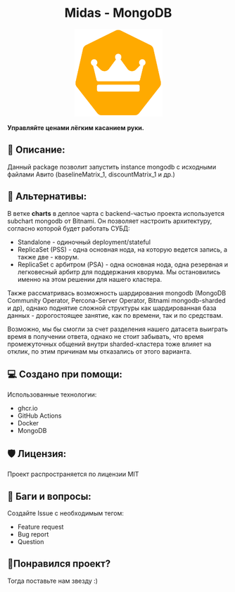<h1 align="center" id="title">Midas - MongoDB</h1>

<p align="center"><img src="../pictures/midas_logo.png" width ="200" height ="200" alt="project-image"></p>

<p id="description"><strong>Управляйте ценами лёгким касанием руки.</strong>
</p>

<h2>🎯 Описание:</h2>

Данный package позволит запустить instance mongodb с исходными файлами Авито (baselineMatrix_1, discountMatrix_1 и др.)

<h2>🔀 Альтернативы:</h2>

В ветке <strong>charts</strong> в деплое чарта с backend-частью проекта используется subchart mongodb от Bitnami. Он позволяет настроить архитектуру, согласно которой будет работать СУБД:

* Standalone - одиночный deployment/stateful
* ReplicaSet (PSS) - одна основная нода, на которую ведется запись, а также две - кворум.
* ReplicaSet с арбитром (PSA) - одна основная нода, одна резервная и легковесный арбитр для поддержания кворума. Мы остановились именно на этом решении для нашего кластера.

Также рассматривась возможность шардирования mongodb (MongoDB Community Operator, Percona-Server Operator, Bitnami mongodb-sharded и др), однако поднятие сложной структуры как шардированная база данных - дорогостоящее занятие, как по времени, так и по средствам. 

Возможно, мы бы смогли за счет разделения нашего датасета выиграть время в получении ответа, однако не стоит забывать, что время промежуточных общений внутри sharded-кластера тоже влияет на отклик, по этим причинам мы отказались от этого варианта.

<h2>💻 Создано при помощи:</h2>

Использованные технологии:

*   ghcr.io
*   GitHub Actions
*   Docker
*   MongoDB

<h2>🛡️ Лицензия:</h2>

Проект распространяется по лицензии MIT

<h2>🐛 Баги и вопросы:</h2>

Создайте Issue с необходимым тегом:
* Feature request
* Bug report
* Question

<h2>💖Понравился проект?</h2>

Тогда поставьте нам звезду :)